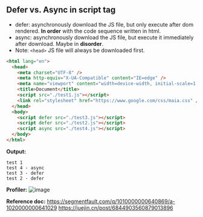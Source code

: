 ## Defer vs. Async in script tag

- defer: asynchronously download the JS file, but only execute after dom rendered. **In order** with the code sequence written in html.
- async: asynchronously download the JS file, but execute it immediately after download. Maybe in **disorder**.
- Note: `<head>` JS file will always be downloaded first.

```html
<html lang="en">
  <head>
    <meta charset="UTF-8" />
    <meta http-equiv="X-UA-Compatible" content="IE=edge" />
    <meta name="viewport" content="width=device-width, initial-scale=1.0" />
    <title>Document</title>
    <script src="./test1.js"></script>
    <link rel="stylesheet" href="https://www.google.com/css/maia.css" />
  </head>
  <body>
    <script defer src="./test3.js"></script>
    <script defer src="./test2.js"></script>
    <script async src="./test4.js"></script>
  </body>
</html>
```

**Output:**

```
test 1
test 4 - async
test 3 - defer
test 2 - defer
```

**Profiler:**
![image](/assets/defer_async_script.png ":size=1000x250")

**Reference doc:**
https://segmentfault.com/q/1010000000640869/a-1020000000641029
https://juejin.cn/post/6844903560879013896
